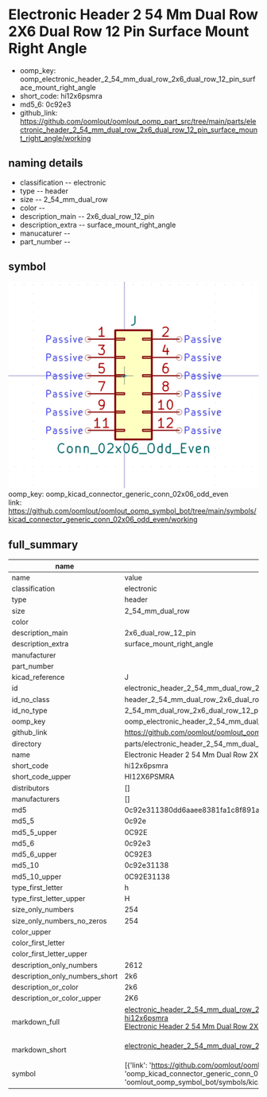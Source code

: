 # Electronic Header 2 54 Mm Dual Row 2X6 Dual Row 12 Pin Surface Mount Right Angle

  
* oomp_key: oomp_electronic_header_2_54_mm_dual_row_2x6_dual_row_12_pin_surface_mount_right_angle 
* short_code: hi12x6psmra
* md5_6: 0c92e3  
* github_link: https://github.com/oomlout/oomlout_oomp_part_src/tree/main/parts/electronic_header_2_54_mm_dual_row_2x6_dual_row_12_pin_surface_mount_right_angle/working  
## naming details
* classification -- electronic
* type -- header
* size -- 2_54_mm_dual_row
* color -- 
* description_main -- 2x6_dual_row_12_pin
* description_extra -- surface_mount_right_angle
* manucaturer -- 
* part_number -- 



## symbol

![](symbol/0/working/working_600.png)  
oomp_key: oomp_kicad_connector_generic_conn_02x06_odd_even  
link: https://github.com/oomlout/oomlout_oomp_symbol_bot/tree/main/symbols/kicad_connector_generic_conn_02x06_odd_even/working  


## full_summary
| name | value | 
| --- | --- | 
| name | value | 
| classification | electronic | 
| type | header | 
| size | 2_54_mm_dual_row | 
| color |  | 
| description_main | 2x6_dual_row_12_pin | 
| description_extra | surface_mount_right_angle | 
| manufacturer |  | 
| part_number |  | 
| kicad_reference | J | 
| id | electronic_header_2_54_mm_dual_row_2x6_dual_row_12_pin_surface_mount_right_angle | 
| id_no_class | header_2_54_mm_dual_row_2x6_dual_row_12_pin_surface_mount_right_angle | 
| id_no_type | 2_54_mm_dual_row_2x6_dual_row_12_pin_surface_mount_right_angle | 
| oomp_key | oomp_electronic_header_2_54_mm_dual_row_2x6_dual_row_12_pin_surface_mount_right_angle | 
| github_link | https://github.com/oomlout/oomlout_oomp_part_src/tree/main/parts/electronic_header_2_54_mm_dual_row_2x6_dual_row_12_pin_surface_mount_right_angle/working | 
| directory | parts/electronic_header_2_54_mm_dual_row_2x6_dual_row_12_pin_surface_mount_right_angle | 
| name | Electronic Header 2 54 Mm Dual Row 2X6 Dual Row 12 Pin Surface Mount Right Angle | 
| short_code | hi12x6psmra | 
| short_code_upper | HI12X6PSMRA | 
| distributors | [] | 
| manufacturers | [] | 
| md5 | 0c92e311380dd6aaee8381fa1c8f891a | 
| md5_5 | 0c92e | 
| md5_5_upper | 0C92E | 
| md5_6 | 0c92e3 | 
| md5_6_upper | 0C92E3 | 
| md5_10 | 0c92e31138 | 
| md5_10_upper | 0C92E31138 | 
| type_first_letter | h | 
| type_first_letter_upper | H | 
| size_only_numbers | 254 | 
| size_only_numbers_no_zeros | 254 | 
| color_upper |  | 
| color_first_letter |  | 
| color_first_letter_upper |  | 
| description_only_numbers | 2612 | 
| description_only_numbers_short | 2k6 | 
| description_or_color | 2k6 | 
| description_or_color_upper | 2K6 | 
| markdown_full | [electronic_header_2_54_mm_dual_row_2x6_dual_row_12_pin_surface_mount_right_angle](https://github.com/oomlout/oomlout_oomp_part_src/tree/main/parts/electronic_header_2_54_mm_dual_row_2x6_dual_row_12_pin_surface_mount_right_angle/working)<br>[hi12x6psmra](https://github.com/oomlout/oomlout_oomp_part_src/tree/main/parts/electronic_header_2_54_mm_dual_row_2x6_dual_row_12_pin_surface_mount_right_angle/working)<br>[Electronic Header 2 54 Mm Dual Row 2X6 Dual Row 12 Pin Surface Mount Right Angle](https://github.com/oomlout/oomlout_oomp_part_src/tree/main/parts/electronic_header_2_54_mm_dual_row_2x6_dual_row_12_pin_surface_mount_right_angle/working)<br><br> | 
| markdown_short | [electronic_header_2_54_mm_dual_row_2x6_dual_row_12_pin_surface_mount_right_angle](https://github.com/oomlout/oomlout_oomp_part_src/tree/main/parts/electronic_header_2_54_mm_dual_row_2x6_dual_row_12_pin_surface_mount_right_angle/working)<br><br> | 
| symbol | [{'link': 'https://github.com/oomlout/oomlout_oomp_symbol_bot/tree/main/symbols/kicad_connector_generic_conn_02x06_odd_even', 'oomp_key': 'oomp_kicad_connector_generic_conn_02x06_odd_even', 'directory': 'oomlout_oomp_symbol_bot/symbols/kicad_connector_generic_conn_02x06_odd_even//working/working.kicad_sym'}] | 

